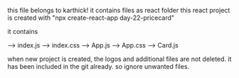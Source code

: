 this file belongs to karthick!
it contains files as react folder
this react project is created with "npx create-react-app day-22-pricecard"  

it contains 

 --> index.js
 --> index.css
 --> App.js
 --> App.css
 --> Card.js

when new project is created, the logos and additional files are not deleted. it has been included in the git already. so ignore unwanted files. 
